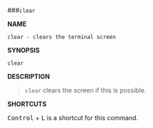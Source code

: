 ###`clear`

**NAME**

    clear - clears the terminal screen

**SYNOPSIS**

    clear
    
**DESCRIPTION**

> `clear` clears the screen if this is possible.

**SHORTCUTS**

<kbd>Control</kbd> + <kbd>L</kbd> is a shortcut for this command.